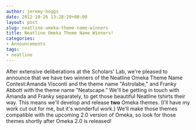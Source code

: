 ```yaml
---
author: jeremy-boggs
date: 2012-10-26 13:28:20+00:00
layout: post
slug: neatline-omeka-theme-name-winners
title: Neatline Omeka Theme Name Winners!
categories:
- Announcements
tags:
- neatline
---
```


After extensive deliberations at the Scholars' Lab, we're pleased to announce that we have two winners of the Neatline Omeka Theme Name Contest:Amanda Visconti and the theme name "Astrolabe," and Franky Abbott with the theme name "Neatscape." We'll be getting in touch with Amanda and Franky separately, to get those beautiful Neatline tshirts their way. This means we'll develop and release **two** Omeka themes. (I'll have my work cut out for me, but it's wonderful work.) We'll make those themes compatible with the upcoming 2.0 version of Omeka, so look for those themes shortly after Omeka 2.0 is released!
